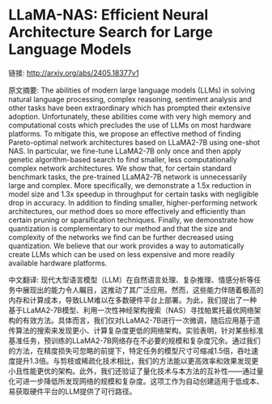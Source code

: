 # LLaMA-NAS: Efficient Neural Architecture Search for Large Language Models

链接: http://arxiv.org/abs/2405.18377v1

原文摘要:
The abilities of modern large language models (LLMs) in solving natural
language processing, complex reasoning, sentiment analysis and other tasks have
been extraordinary which has prompted their extensive adoption. Unfortunately,
these abilities come with very high memory and computational costs which
precludes the use of LLMs on most hardware platforms. To mitigate this, we
propose an effective method of finding Pareto-optimal network architectures
based on LLaMA2-7B using one-shot NAS. In particular, we fine-tune LLaMA2-7B
only once and then apply genetic algorithm-based search to find smaller, less
computationally complex network architectures. We show that, for certain
standard benchmark tasks, the pre-trained LLaMA2-7B network is unnecessarily
large and complex. More specifically, we demonstrate a 1.5x reduction in model
size and 1.3x speedup in throughput for certain tasks with negligible drop in
accuracy. In addition to finding smaller, higher-performing network
architectures, our method does so more effectively and efficiently than certain
pruning or sparsification techniques. Finally, we demonstrate how quantization
is complementary to our method and that the size and complexity of the networks
we find can be further decreased using quantization. We believe that our work
provides a way to automatically create LLMs which can be used on less expensive
and more readily available hardware platforms.

中文翻译:
现代大型语言模型（LLM）在自然语言处理、复杂推理、情感分析等任务中展现出的能力令人瞩目，这推动了其广泛应用。然而，这些能力伴随着极高的内存和计算成本，导致LLM难以在多数硬件平台上部署。为此，我们提出了一种基于LLaMA2-7B模型、利用一次性神经架构搜索（NAS）寻找帕累托最优网络架构的有效方法。具体而言，我们仅对LLaMA2-7B进行一次微调，随后应用基于遗传算法的搜索来发现更小、计算复杂度更低的网络架构。实验表明，针对某些标准基准任务，预训练的LLaMA2-7B网络存在不必要的规模和复杂度冗余。通过我们的方法，在精度损失可忽略的前提下，特定任务的模型尺寸可缩减1.5倍，吞吐速度提升1.3倍。与剪枝或稀疏化技术相比，我们的方法能以更高效率和效果发现更小且性能更优的架构。此外，我们还验证了量化技术与本方法的互补性——通过量化可进一步降低所发现网络的规模和复杂度。这项工作为自动创建适用于低成本、易获取硬件平台的LLM提供了可行路径。
